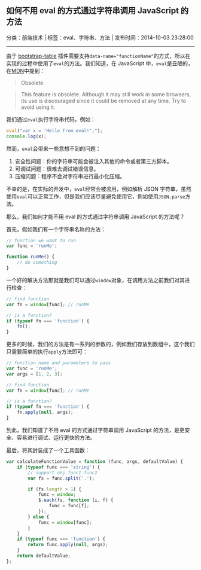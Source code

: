 ## 如何不用 eval 的方式通过字符串调用 JavaScript 的方法

分类：前端技术 | 标签：eval、字符串、方法 | 发布时间：2014-10-03 23:28:00

___

由于 [bootstrap-table](https://github.com/wenzhixin/bootstrap-table) 插件需要支持`data-name="functionName"`的方式，所以在实现的过程中使用了`eval`的方法。我们知道，在 JavaScript 中，`eval`是丑陋的，在[MDN](https://developer.mozilla.org/en-US/docs/Web/JavaScript/Reference/Global_Objects/Object/eval)中提到：

> Obsolete

> This feature is obsolete. Although it may still work in some browsers, its use is discouraged since it could be removed at any time. Try to avoid using it.

我们通过`eval`执行字符串代码，例如：
```js
eval("var x = 'Hello from eval!';");
console.log(x);
```

然而，`eval`会带来一些意想不到的问题：

1. 安全性问题：你的字符串可能会被注入其他的命令或者第三方脚本。
2. 可调试问题：很难去调试错误信息。
3. 压缩问题：程序不会对字符串进行最小化压缩。

不幸的是，在实际的开发中，`eval`经常会被滥用，例如解析 JSON 字符串，虽然使用`eval`可以正常工作，但是我们应该尽量避免使用它，例如使用`JSON.parse`方法。

那么，我们如何才能不用 eval 的方式通过字符串调用 JavaScript 的方法呢？

首先，假如我们有一个字符串名称的方法：
```js
// function we want to run
var func = 'runMe';

function runMe() {
    // do something
}
```

一个好的解决方法那就是我们可以通过`window`对象，在调用方法之前我们对其进行检查：
```js
// find function
var fn = window[func]; // runMe

// is a function?
if (typeof fn === 'function') {
    fn();
}
```

更多的时候，我们的方法是有一系列的参数的，例如我们存放到数组中，这个我们只需要简单的执行`apply`方法即可：
```js
// function name and parameters to pass
var func = 'runMe';
var args = [1, 2, 3];

// find function
var fn = window[func]; // runMe

// is a function?
if (typeof fn === 'function') {
    fn.apply(null, args);
}
```

到此，我们知道了不用 eval 的方式通过字符串调用 JavaScript 的方法，是更安全、容易进行调试、运行更快的方法。

最后，将其封装成了一个工具函数：
```js
var calculateFunctionValue = function (func, args, defaultValue) {
    if (typeof func === 'string') {
        // support obj.func1.func2
        var fs = func.split('.');

        if (fs.length > 1) {
            func = window;
            $.each(fs, function (i, f) {
                func = func[f];
            });
        } else {
            func = window[func];
        }
    }
    if (typeof func === 'function') {
        return func.apply(null, args);
    }
    return defaultValue;
};
```
